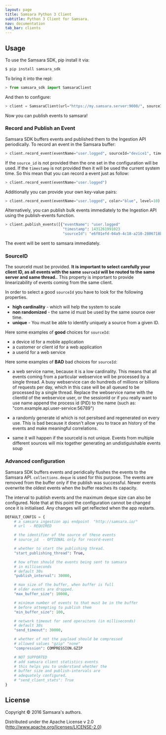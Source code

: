 ```yaml
---
layout: page
title: Samsara Python 3 Client
subtitle: Python 3 Client for Samsara.
nav: documentation
tab_bar: clients
---
```


## Usage

To use the Samsara SDK, pip install it via:

```bash
$ pip install samsara_sdk
```

To bring it into the repl:

```python
> from samsara_sdk import SamsaraClient
```

And then to configure:

```python
> client = SamsaraClient(url="https://my.samsara.server:9000/", sourceId="source identifier")
```


Now you can publish events to samsara!

### Record and Publish an Event

Samsara SDK buffers events and published them to the Ingestion API
periodically. To record an event in the Samsara buffer:


```python
> client.record_event(eventName="user.logged", sourceId="device1", timestamp=1234567890)  # note that timestamp is in milliseconds
```

If the `source_id` is not provided then the one set in the configuration will be used.
If the `timestamp` is not provided then it will be used the current system time.
So this mean that you can record a event just as follow:

```python
> client.record_event(eventName="user.logged")
```
Additionally you can provide your own key-value pairs:

```python
> client.record_event(eventName="user.logged", color="blue", level=10)
```

Alternatively, you can publish bulk events immediately to the
Ingestion API using the publish-events function.

```python
> client.publish_events([{"eventName": "user.logged"
                          "timestamp": 1431261991023
                          "sourceId": "e6f01efd-04a9-4c18-a210-2806718b6d43"}])
```

The event will be sent to samsara immediately.


### SourceID

The sourceId must be provided. **It is important to select carefully
your client ID, as all events with the same `sourceId` will be routed
to the same server and same thread.**.  This property is important to
provide linearizability of events coming from the same client.

In order to select a good `sourceId` you have to look for the
following properties.

  - **high cardinality** - which will help the system to scale
  - **non randomized** - the same id must be used by the same source over time.
  - **unique** - You must be able to identify uniquely a source from a given ID.

Here some examples of **good** choices for `sourceId`:

  - a device id for a mobile application
  - a customer or client id for a web application
  - a userid for a web service

Here some examples of **BAD** bad choices for `sourceId`:

  - a web service name, because it is a low cardinality. This means
    that all events coming from a particular webservice will be
    processed by a single thread.  A busy webservice can do hundreds
    of millions or billions of requests per day, which in this case
    will be all queued to be processed by a single thread.  Replace
    the webservice name with the clientId of the webservice user, or
    the sessionId or if you really want to use name append the process
    id (PID) to the name (such as:
    "com.example.api.user-service:56789")

  - a randomly generate id which is not persitsed and regenerated on
    every use.  This is bad because it doesn't allow you to trace an
    history of the events and make meaningful correlations.

  - same it will happen if the sourceId is not unique. Events from
    multiple different sources will mix together generating an
    undistiguishable events soup


### Advanced configuration

Samsara SDK buffers events and peridically flushes the events to the
Samsara API. `collections.deque` is used for this purpose. The events are
removed from the buffer only if the publish was successful. Newer
events overwrite the oldest events when the buffer reaches its
capacity.

The interval to publish events and the maximum deque size can
also be configured. Note that at this point the configuration cannot
be changed once it is initialised. Any changes will get reflected when
the app restarts.

```python
DEFAULT_CONFIG = {
    # a samsara ingestion api endpoint  "http://samsara.io/"
    # url  - REQUIRED

    # the identifier of the source of these events
    # source_id  - OPTIONAL only for record-event

    # whether to start the publishing thread.
    "start_publishing_thread": True,

    # how often should the events being sent to samsara
    # in milliseconds
    # default 30s
    "publish_interval": 30000,

    # max size of the buffer, when buffer is full
    # older events are dropped.
    "max_buffer_size": 10000,

    # minimum number of events to that must be in the buffer
    # before attempting to publish them
    "min_buffer_size": 100,

    # network timeout for send operaitons (in milliseconds)
    # default 30s
    "send_timeout": 30000,

    # whether of not the payload should be compressed
    # allowed values "gzip" "none"
    "compression": COMPRESSION.GZIP

    # NOT SUPPORTED
    # add samsara client statistics events
    # this helps you to understand whether the
    # buffer size and publish-intervals are
    # adequately configured.
    # "send_client_stats": True
}
```

## License

Copyright © 2016 Samsara's authors.

Distributed under the Apache License v 2.0 (http://www.apache.org/licenses/LICENSE-2.0)
